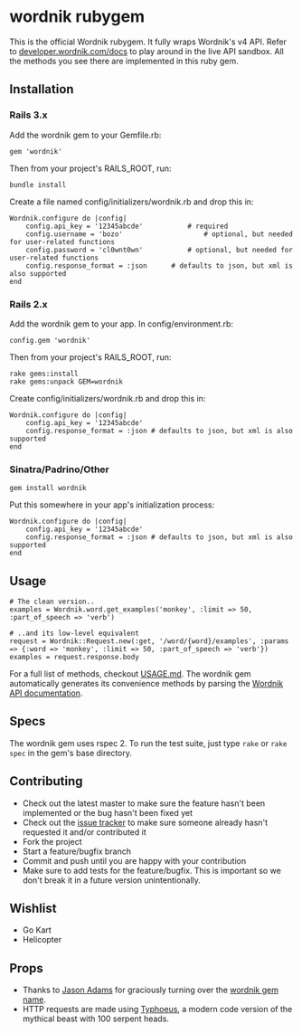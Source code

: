 wordnik rubygem
===============

This is the official Wordnik rubygem. It fully wraps Wordnik's v4 API. Refer to 
[developer.wordnik.com/docs](http://developer.wordnik.com/docs) to play around 
in the live API sandbox. All the methods you see there are implemented in this 
ruby gem.

Installation
------------

### Rails 3.x

Add the wordnik gem to your Gemfile.rb:

    gem 'wordnik'

Then from your project's RAILS_ROOT, run:

    bundle install

Create a file named config/initializers/wordnik.rb and drop this in:

	Wordnik.configure do |config|
		config.api_key = '12345abcde'			# required
		config.username = 'bozo'					# optional, but needed for user-related functions
		config.password = 'cl0wnt0wn'			# optional, but needed for user-related functions
		config.response_format = :json		# defaults to json, but xml is also supported
	end

### Rails 2.x

Add the wordnik gem to your app. In config/environment.rb:

    config.gem 'wordnik'

Then from your project's RAILS_ROOT, run:

    rake gems:install
    rake gems:unpack GEM=wordnik

Create config/initializers/wordnik.rb and drop this in:

	Wordnik.configure do |config|
		config.api_key = '12345abcde'
		config.response_format = :json # defaults to json, but xml is also supported
	end
	
### Sinatra/Padrino/Other

	gem install wordnik

Put this somewhere in your app's initialization process:

	Wordnik.configure do |config|
		config.api_key = '12345abcde'
		config.response_format = :json # defaults to json, but xml is also supported
	end
	
	
Usage
-----

	# The clean version..
	examples = Wordnik.word.get_examples('monkey', :limit => 50, :part_of_speech => 'verb')
	
	# ..and its low-level equivalent
	request = Wordnik::Request.new(:get, '/word/{word}/examples', :params => {:word => 'monkey', :limit => 50, :part_of_speech => 'verb'})
	examples = request.response.body

For a full list of methods, checkout [USAGE.md](https://github.com/wordnik/wordnik-ruby/blob/master/USAGE.md). The wordnik gem automatically generates its convenience methods by parsing the [Wordnik API documentation](http://developer.wordnik.com/docs).

Specs
-----

The wordnik gem uses rspec 2. To run the test suite, just type `rake` or `rake spec` in the gem's base directory.
	
Contributing
------------

* Check out the latest master to make sure the feature hasn't been implemented or the bug hasn't been fixed yet
* Check out the [issue tracker](http://github.com/wordnik/wordnik-ruby/issues) to make sure someone already hasn't requested it and/or contributed it
* Fork the project
* Start a feature/bugfix branch
* Commit and push until you are happy with your contribution
* Make sure to add tests for the feature/bugfix. This is important so we don't break it in a future version unintentionally.

Wishlist
--------

* Go Kart
* Helicopter

Props
-----

* Thanks to [Jason Adams](http://twitter.com/#!/ealdent) for graciously turning 
	over the [wordnik gem name](https://rubygems.org/gems/wordnik).
* HTTP requests are made using [Typhoeus](https://github.com/dbalatero/typhoeus), 
	a modern code version of the mythical beast with 100 serpent heads.